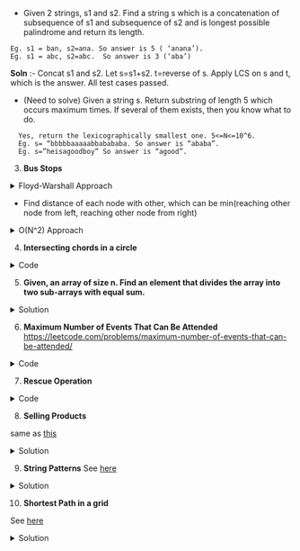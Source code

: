 * Given 2 strings, s1 and s2. Find a string s which is a concatenation of subsequence of s1 and subsequence of s2 and is longest possible palindrome and return its length.
```
Eg. s1 = ban, s2=ana. So answer is 5 ( ‘anana’).
Eg. s1 = abc, s2=abc.  So answer is 3 (‘aba’)
```
**Soln** :- Concat s1 and s2. Let s=s1+s2. t=reverse of s. Apply LCS on s and t, which is the answer. All test cases passed.

* (Need to solve) Given a string s. Return substring of length 5 which occurs maximum times. If several of them exists, then you know what to do.
```
  Yes, return the lexicographically smallest one. 5<=N<=10^6.
  Eg. s= “bbbbbaaaaabbabababa. So answer is “ababa”.
  Eg. s=”heisagoodboy” So answer is “agood”.
```

3. **Bus Stops**
<details>
  <summary>Floyd-Warshall Approach</summary>
  
![](https://lh3.googleusercontent.com/SHXRtAcqOIAyhjnvJHfWFCFb4DpTVviSOzUNmVOU4fZoTpn04Ppzo5A1YQ1qr-GCkeBKfKI8M2MNzGTzusNmMmi7nHycJfJwXHKz7JnTOcqrfaqHd0C0IQH7s2y-0JfVRSc1n43L)

</details>

* Find distance of each node with other, which can be min(reaching other node from left, reaching other node from right)
<details>
  <summary>O(N^2) Approach</summary>
  
```c++
#include <bits/stdc++.h>
using namespace std;

int n;
vector<int> arr;

int main()
{
    cin >> n;
    arr = vector<int>(n);
    int sum=0;
    for(int i=0;i<n;i++){
        cin >> arr[i];
        sum += arr[i];
    }
    int ans=0;
    for(int i=0;i<n;i++){
        int curr = i+1;
        int temp=0;
        while(curr != i){
            ans = max(ans,min(arr[i],sum-temp-arr[i]));
            temp+=arr[i];
            curr = (curr +1)%n;
        }
    }
    cout << ans<< endl;

    return 0;
}
```
</details>

4. **Intersecting chords in a circle**

<details>
  <summary>Code</summary>

![](https://lh4.googleusercontent.com/85ChceCXyy4GLediMPE7zC__dtruLsPIlVXBqD-qEcGmZ7_XVJ-f3KEfEUtVuBTwZyky1J7YMa7ujI_VOhkloQ63BXV3hymZ_OVIJy5nPiioRbEmhmVCZZbVjheRiIyY1KwBkh17)

Think in terms of DP.
Can we relate answer for `N` with smaller answers.

If we draw a chord between any two points, can you observe current set of points getting broken into two smaller sets `S_1` and `S_2`? Can a chord be drawn between two points where each point belong to different set?

If we draw a chord from a point in `S_1` to a point in `S_2`, it will surely intersect the chord we’ve just drawn.

So, we can arrive at a recurrence that `Ways(n) = sum[i = 0 to n-1] { Ways(i)*Ways(n-i-1) }`.
Here we iterate over `i`, assuming that size of one of the sets is `i` and size of other set automatically is `(n-i-1)` since we’ve already used a pair of points and `i` pair of points in one set.


```c++
int Solution::chordCnt(int A) {
    int n = 2*A;
    vector<long long int> dp(n+1);
    dp[0] = 1;
    dp[2] = 1;
    for(int i = 4; i <= n; i++) {
        for(int j = 0; j <= i-2; j++) {
            dp[i] += dp[j] * dp[i-j-2];
            dp[i] %= 1000000007;
        }
    }
    return dp[n]%1000000007;
}
```
</details>

5. **Given, an array of size n. Find an element that divides the array into two sub-arrays with equal sum.**
  <details>
    <summary>Solution</summary>

**Method 1** (Simple) 
Consider every element starting from the second element. Compute the sum of elements on its left and sum of elements on its right. If these two sums are same, return the element.

**Method 2** (Using Prefix and Suffix Arrays)

We form a prefix and suffix sum arrays

```
Given array: 1 4 2 5
Prefix Sum:  1  5 7 12
Suffix Sum:  12 11 7 5
```
Now, we will traverse both prefix arrays. The index at which they yield equal result, is the index where the array is partitioned with equal sum.

```c++

#include <bits/stdc++.h>
using namespace std;
 
int findElement(int arr[], int n)
{
    // Forming prefix sum array from 0
    int prefixSum[n];
    prefixSum[0] = arr[0];
    for (int i = 1; i < n; i++)
        prefixSum[i] = prefixSum[i - 1] + arr[i];
 
    // Forming suffix sum array from n-1
    int suffixSum[n];
    suffixSum[n - 1] = arr[n - 1];
    for (int i = n - 2; i >= 0; i--)
        suffixSum[i] = suffixSum[i + 1] + arr[i];
 
    // Find the point where prefix and suffix
    // sums are same.
    for (int i = 1; i < n - 1; i++)
        if (prefixSum[i] == suffixSum[i])
            return arr[i];
 
    return -1;
}
```
</details>

6. **Maximum Number of Events That Can Be Attended**
  https://leetcode.com/problems/maximum-number-of-events-that-can-be-attended/
<details>
  <summary>Code</summary>

```c++
    int maxEvents(vector<vector<int>>& A) {
        priority_queue <int, vector<int>, greater<int>> pq;
        sort(A.begin(), A.end());
        int i = 0, res = 0, n = A.size();
        for (int d = 1; d <= 100000; ++d) {
            //Already expired no need to keeep
            while (pq.size() && pq.top() < d)
                pq.pop();
            //see what events can be attended today
            while (i < n && A[i][0] == d)
                pq.push(A[i++][1]);
            //attend any one that will end earlier
            if (pq.size()) {
                pq.pop();
                ++res;
            }
        }
        return res;
    }
 ```
 </details>

7. **Rescue Operation**

<details>
  <summary>Code</summary>
  
![](https://lh3.googleusercontent.com/QnLrqfi-YM2i-GLisuXoH9PeWbZGhWDgULY4lCR7GvQLCbqJEvUGCZe0SSbyb8OxvXd5PyqwYq1XT60zRNOQDv8gLjh-ADQKJpKDyXrCyomQx7GxovTwIUenbeuQ-pYEZgp-yKZh)

Soln: Apply dijkstra from source to all the nodes and then from destination to all the nodes with edges reversed(which will be equivalent to finding distance from all nodes to the destination).
Answer will be the maximum of (distance of source to node) + (distance of node to destination)
</details>

8. **Selling Products**

same as [this](https://leetcode.com/problems/least-number-of-unique-integers-after-k-removals/)

<details>
  <summary>Solution</summary>

```c++
class Solution {
public:
    int findLeastNumOfUniqueInts(vector<int>& arr, int k) {
        unordered_map<int, int> m;
        for(int x: arr)
            m[x]++;
        vector<pair<int, int>> v;
        for(auto& [k, val]: m)
            v.push_back({val, k});
        sort(v.begin(), v.end());
        int count = 0;
        int n = v.size();
        for(int i = 0; i < n; i++) {
            if(v[i].first <= k) {
                k -= v[i].first;
                count++;
            }
        }
        return n-count;
    }
};
```
</details>

9. **String Patterns**
See [here](https://stackoverflow.com/questions/62816143/how-many-words-of-length-n-have-at-most-k-consecutive-vowels)

<details>
  <summary>Solution</summary>
  
```c++
   #include<bits/stdc++.h>
   #define mod 1000000007
   using namespace std;

   int solve(int wordLen, int maxVowels){
       long long dp[wordLen+1][2];

       dp[0][1] = dp[0][0] = 1;
       dp[1][1] = 21;
       dp[1][0]  = 5;

       for(int i  = 2;i<=wordLen;i++){

           dp[i][1] = (21*(dp[i-1][1]+dp[i-1][0])%mod)%mod;

           int k  = i, j = 1, p = 5;
           dp[i][0] = 0;

           while(k>0 && j<=maxVowels){
               dp[i][0] = (dp[i][0] + (p*dp[i-j][1])%mod)%mod;
               p = (p*5)%mod;
               k--;
               j++;
           } 
       }

       return (int)(dp[wordLen][0]+dp[wordLen][1])%mod;
   }

   int main(){
       cout<<solve(5, 3); 
       return 0;
   }
   ```
   </details>

10. **Shortest Path in a grid**

See [here](https://leetcode.com/problems/shortest-path-in-a-grid-with-obstacles-elimination/)
<details>
  <summary>Solution</summary>

```c++
class Solution {
public:
    vector<int> dirX{0, 1, 0, -1};
    vector<int> dirY{-1, 0, 1, 0};
    
    int shortestPath(vector<vector<int>>& A, int k) {
        int m = A.size(), n = m ? A[0].size() : 0;
        vector<vector<vector<bool>>> visited(m, vector<vector<bool>>(n, vector<bool>(k+1, false)));
        queue<vector<int>> q;
        
        if(A[0][0]) {
            q.push({0,0,1});
            visited[0][0][1] = true;
        }
        else {
            q.push({0,0,0});
            visited[0][0][0] = true;
        }
        int count = 0;
        
        while(!q.empty()) {
            int qSize = q.size();
            for(int i = 0; i < qSize; i++) {
                vector<int> v = q.front(); q.pop();
                if(v[2] == k+1) continue;
                int x = v[0], y = v[1];
                if(x == m-1 and y == n-1)
                    return count;
                
                for(int dir = 0; dir < 4; dir++) {
                    int x1 = x + dirX[dir], y1 = y + dirY[dir];
                    
                    if(x1 >= 0 and y1 >= 0 and x1 < m and y1 < n) {
                    
                        if(A[x1][y1] and !visited[x1][y1][v[2]+1]) {
                            q.push({x1, y1, v[2]+1});
                            visited[x1][y1][v[2]+1] = 1;
                        }
                        else if(!A[x1][y1] and !visited[x1][y1][v[2]]) {
                            q.push({x1,y1,v[2]});
                            visited[x1][y1][v[2]] = 1;
                        }
                    }
                }
            }
            count++;
        }
        return -1;
    }
};
```
</details>
